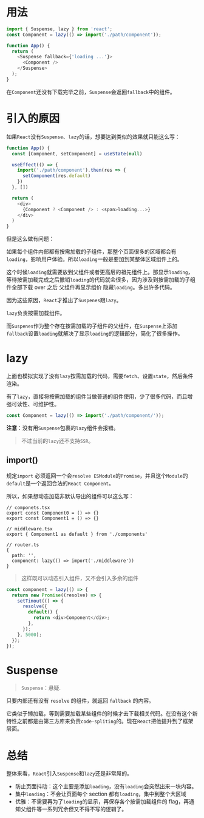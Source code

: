 # 用法

```js
import { Suspense, lazy } from 'react';
const Component = lazy(() => import('./path/component'));

function App() {
  return (
    <Suspense fallback={'loading ...'}>
      <Component />
    </Suspense>
  );
}
```

在`Component`还没有下载完毕之前，`Suspense`会返回`fallback`中的组件。

# 引入的原因

如果`React`没有`Suspense`、`lazy`的话，想要达到类似的效果就只能这么写：

```js
function App() {
  const [Component, setComponent] = useState(null)

  useEffect(() => {
    import('./path/component').then(res => {
      setComponent(res.default)
    })
  }, [])

  return (
    <div>
      {Component ? <Component /> : <span>loading...>}
    </div>
  )
}
```

但是这么做有问题：

如果每个组件内部都有按需加载的子组件，那整个页面很多的区域都会有`loading`，影响用户体验。所以`loading`一般是要加到某整体区域组件上的。

这个时候`loading`就需要放到父组件或者更高层的祖先组件上。那显示`loading`，等待按需加载完成之后撤销`loading`的代码就会很多，因为涉及到按需加载的子组件全部下载 over 之后 父组件再显示组价 隐藏`loading`。多出许多代码。

因为这些原因，`React`才推出了`Suspenes`跟`lazy`。

`lazy`负责按需加载组件。

而`Suspenes`作为整个存在按需加载的子组件的父组件，在`Suspense`上添加`fallback`设置`loading`就解决了显示`loading`的逻辑部分，简化了很多操作。

# lazy

上面也模拟实现了没有`lazy`按需加载的代码，需要`fetch`、设置`state`，然后条件渲染。

有了`lazy`，直接将按需加载的组件当做普通的组件使用，少了很多代码，而且增强可读性、可维护性。

```js
const Component = lazy(() => import('./path/component/'));
```

**注意**：没有用`Suspense`包裹的`lazy`组件会报错。

> 不过当前的`lazy`还不支持`SSR`。

## import()

规定`import` 必须返回一个会`resolve ESModule`的`Promise`，并且这个`Module`的`default`是一个返回合法的`React Component`。

所以，如果想动态加载非默认导出的组件可以这么写：

```tsx
// componets.tsx
export const Component0 = () => {}
export const Component1 = () => {}

// middleware.tsx
export { Component1 as default } from './components'

// router.ts
{
  path: '',
  component: lazy(() => import('./middleware'))
}
```

> 这样既可以动态引入组件，又不会引入多余的组件

```js
const component = lazy(() => {
  return new Promise((resolve) => {
    setTimout(() => {
      resolve({
        default() {
          return <div>Component</div>;
        },
      });
    }, 5000);
  });
});
```

# Suspense

> `Suspense`：悬疑.

只要内部还有没有 `resolve` 的组件，就返回 `fallback` 的内容。

它类似于懒加载，等到需要加载某些组件的时候才去下载相关代码。在没有这个新特性之前都是由第三方库来负责`code-spliting`的。现在`React`把他提升到了框架层面。

# 总结

整体来看，`React`引入`Suspense`和`lazy`还是非常屌的。

- 防止页面抖动：这个主要是添加`loading`，没有`loading`会突然出来一块内容。
- 集中`loading`：不会让页面每个 section 都有`loading`，集中到整个大区域
- 优雅：不需要再为了`loading`的显示，再保存各个按需加载组件的 flag，再通知父组件等一系列冗余但又不得不写的逻辑了。

